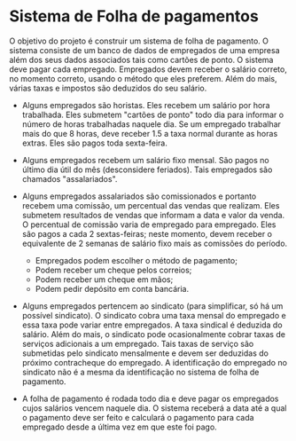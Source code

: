 # Sistema de Folha de pagamentos
<p> O objetivo do projeto é construir um sistema de folha de pagamento. O sistema consiste de um banco de dados de empregados de uma empresa além dos seus dados associados tais como cartões de ponto. O sistema deve pagar cada empregado. Empregados devem receber o salário correto, no momento correto, usando o método que eles preferem. Além do mais, várias taxas e impostos são deduzidos do seu salário. </p>

* Alguns empregados são horistas. Eles recebem um salário por hora trabalhada. Eles submetem "cartões de ponto" todo dia para informar o número de horas trabalhadas naquele dia. Se um empregado trabalhar mais do que 8 horas, deve receber 1.5 a taxa normal durante as horas extras. Eles são pagos toda sexta-feira.

* Alguns empregados recebem um salário fixo mensal. São pagos no último dia útil do mês (desconsidere feriados). Tais empregados são chamados "assalariados".

* Alguns empregados assalariados são comissionados e portanto recebem uma comissão, um percentual das vendas que realizam. Eles submetem resultados de vendas que informam a data e valor da venda. O percentual de comissão varia de empregado para empregado. Eles são pagos a cada 2 sextas-feiras; neste momento, devem receber o equivalente de 2 semanas de salário fixo mais as comissões do período.

  * Empregados podem escolher o método de pagamento;
  * Podem receber um cheque pelos correios;
  * Podem receber um cheque em mãos;
  * Podem pedir depósito em conta bancária.
 
* Alguns empregados pertencem ao sindicato (para simplificar, só há um possível sindicato). O sindicato cobra uma taxa mensal do empregado e essa taxa pode variar entre empregados. A taxa sindical é deduzida do salário. Além do mais, o sindicato pode ocasionalmente cobrar taxas de serviços adicionais a um empregado. Tais taxas de serviço são submetidas pelo sindicato mensalmente e devem ser deduzidas do próximo contracheque do empregado. A identificação do empregado no sindicato não é a mesma da identificação no sistema de folha de pagamento.

* A folha de pagamento é rodada todo dia e deve pagar os empregados cujos salários vencem naquele dia. O sistema receberá a data até a qual o pagamento deve ser feito e calculará o pagamento para cada empregado desde a última vez em que este foi pago.
